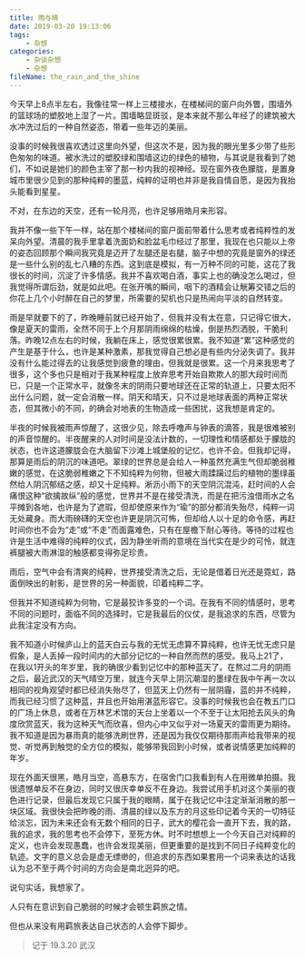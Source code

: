 ```yaml
---
title: 雨与晴
date: 2019-03-20 19:13:06
tags:
    - 杂想
categories:
    - 杂谈杂想
    - 杂想
fileName: the_rain_and_the_shine
---
```

今天早上8点半左右，我像往常一样上三楼接水，在楼梯间的窗户向外瞥，围墙外的篮球场的塑胶地上湿了一片。围墙略显斑驳，是本来就不那么年经了的建筑被大水冲洗过后的一种自然姿态，带着一些年迈的美丽。

没事的时候我很喜欢透过这里向外望，但这次不是，因为我的眼光里多少带了些形色匆匆的味道。被水洗过的塑胶绿和围墙这边的绿色的植物，与其说是我看到了她们，不如说是她们的颜色主宰了那一秒内我的视神经。现在窗外夜色朦胧，是置身城市里很少见到的那种纯粹的墨蓝，纯粹的证明也并非是我自情自愿，是因为我抬头能看到星星。

不对，在东边的天空，还有一轮月亮，也许足够用皓月来形容。

我并不像一些下午一样，站在那个楼梯间的窗户面前带着什么思考或者纯粹性的发呆向外望。清晨的我手里拿着洗面奶和脸盆毛巾经过了那里，我现在也只能以上帝的姿态回顾那个瞬间我究竟是迈开了左腿还是右腿，脑子中想的究竟是窗外的绿还是一些什么别的乱七八糟的东西。这到底是模拟，有一万种不同的可能，这花了我很长的时间，沉淀了许多情感。我并不喜欢喝白酒，事实上也的确没怎么喝过，但我觉得所谓后劲，就是如此吧。在张开嘴的瞬间，咽下的酒精会让觥筹交错之后的你花上几个小时醉在自己的梦里，所需要的契机也只是热闹向平淡的自然转变。

雨是早就要下的了，昨晚睡前就已经开始了，但我并没有太在意，只记得它很大，像是夏天的雷雨，全然不同于上个月那阴雨绵绵的枯燥，倒是热烈洒脱，干脆利落。昨晚12点左右的时候，我躺在床上，感觉很累很累。我不知道“累”这种感觉的产生是基于什么，也许是某种激素，那我觉得自己想必是有些内分泌失调了。我并没有什么能过得去的让我感觉到疲惫的理由，但我就是很累。这一个月来我思考了很多，这个多也只是相对于我某种程度上放弃思考开始自欺欺人的那大段时间而已，只是一个正常水平，就像冬末的阴雨只要地球还在正常的轨道上，只要太阳不出什么问题，就一定会消散一样。阴天和晴天，只不过是地球表面的两种正常状态，但其微小的不同，的确会对地表的生物造成一些困扰，这我想是肯定的。

半夜的时候我被雨声惊醒了，这很少见，除去呼噜声与钟表的滴答，我是很难被别的声音惊醒的。半夜醒来的人对时间是没法计数的，一切理性和情感都处于朦胧的状态，也许这道朦胧会在大脑留下沙滩上城堡般的记忆，也许不会。但我却记得，那算是雨后的阴沉的味道吧。翠绿的世界总是会给人一种虽然充满生气但却脆弱稚嫩的感觉，在这脆弱稚嫩之下不知纯粹为何物，但被大雨蹂躏过后的植物的墨绿虽然给人阴沉郁结之感，却又十足纯粹。淅沥小雨下的天空阴沉混沌，赶时间的人会痛恨这种“欲擒故纵”般的感觉，世界并不是在接受清洗，而是在把污浊借雨水之名平摊到各地，也许是为了遮瑕，但却使原来作为“瑜”的部分都消失殆尽，纯粹一词无处藏身。而大雨磅礴的天空也许更是阴沉可怖，但却给人以十足的命令感，再赶时间你也不会为“走”或“不走”而面露难色，只有在屋檐下耐心等待。等待的过程也许是生活中难得的纯粹的仪式，因为静坐听雨的意境在当代实在是少的可怜，就连裤腿被大雨淋湿的触感都变得弥足珍贵。

雨后，空气中会有清爽的纯粹，世界接受清洗之后，无论是借着日光还是霓虹，路面倒映出的射影，是世界的另一种面貌，印着纯粹二字。

但我并不知道纯粹为何物，它是最狡诈多变的一个词。在我有不同的情感时，思考不同的问题时，面临不同的选择时，它是我最后的仪仗，是我追求的东西，尽管为此我注定没有方向。

我不知道小时候庐山上的蓝天白云与我的无忧无虑算不算纯粹，也许无忧无虑只是假象，是人丢掉一段时间内的大部分记忆的一种自然而然的感受。我马上21了，在我以1开头的年岁里，我的确很少看到记忆中的那种蓝天了。在熬过二月的阴雨之后，最近武汉的天气晴空万里，就连今天早上阴沉潮湿的墨绿在我中午再一次以相同的视角观望时都已经消失殆尽了，但蓝天上仍然有一层阴霾，蓝的并不纯粹，而我已经习惯了这种蓝，并且也开始用湛蓝形容它。没事的时候我也会在教五门口的广场上休息，或者在万林艺术馆的天台上坐着以一个不至于让太阳抢去风头的角度欣赏蓝天，我为这种天气而欣喜，但内心中又似乎对一场夏天的雷雨更为期待。我不知道是因为暴雨真的能够洗刷世界，还是因为我仅仅期待那雨声给我带来的视觉、听觉再到触觉的全方位的模拟，能够带我回到小时候，或者说情感更加纯粹的年岁。

现在外面天很黑，皓月当空，高悬东方，在宿舍门口我看到有人在用微单拍摄。我很遗憾单反不在身边，同时又很庆幸单反不在身边。我尝试用手机对这个美丽的夜色进行记录，但最后发现它只属于我的眼睛，属于在我记忆中注定渐渐消散的那一块区域。我很快会把昨晚的雨、清晨的绿以及东方的月这些印记着今天的一切特征给淡忘，因为未来还会有无数个相同的日子，武大的樱花会一直开下去，我的路，我的追求，我的思考也不会停下，至死方休。时不时想想上一个今天自己对纯粹的定义，也许会发现愚蠢，也许会发现美丽，但更重要的是找到不同日子纯粹变化的轨迹。文字的意义总会是虚无缥缈的，但追求的东西如果套用一个词来表达的话我认为总不至于两个时间的方向会是南北迥异的吧。

说句实话，我想家了。

人只有在意识到自己脆弱的时候才会顿生羁旅之情。

但也从来没有用羁旅表达自己状态的人会停下脚步。

> 记于 19.3.20 武汉
